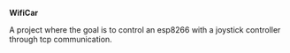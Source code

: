 **WifiCar**

A project where the goal is to control an esp8266 with a joystick controller through tcp communication.